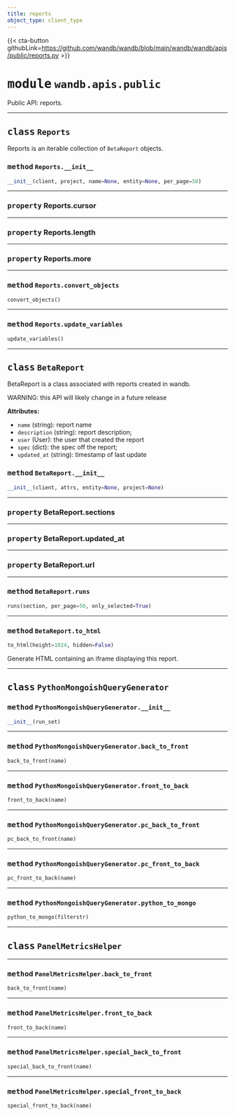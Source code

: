 ```yaml
---
title: reports
object_type: client_type
---
```


{{< cta-button githubLink=https://github.com/wandb/wandb/blob/main/wandb/wandb/apis/public/reports.py >}}




# <kbd>module</kbd> `wandb.apis.public`
Public API: reports. 



---

## <kbd>class</kbd> `Reports`
Reports is an iterable collection of `BetaReport` objects. 

### <kbd>method</kbd> `Reports.__init__`

```python
__init__(client, project, name=None, entity=None, per_page=50)
```






---

### <kbd>property</kbd> Reports.cursor





---

### <kbd>property</kbd> Reports.length





---

### <kbd>property</kbd> Reports.more







---

### <kbd>method</kbd> `Reports.convert_objects`

```python
convert_objects()
```





---

### <kbd>method</kbd> `Reports.update_variables`

```python
update_variables()
```






---

## <kbd>class</kbd> `BetaReport`
BetaReport is a class associated with reports created in wandb. 

WARNING: this API will likely change in a future release 



**Attributes:**
 
 - `name` (string):  report name 
 - `description` (string):  report description; 
 - `user` (User):  the user that created the report 
 - `spec` (dict):  the spec off the report; 
 - `updated_at` (string):  timestamp of last update 

### <kbd>method</kbd> `BetaReport.__init__`

```python
__init__(client, attrs, entity=None, project=None)
```






---

### <kbd>property</kbd> BetaReport.sections





---

### <kbd>property</kbd> BetaReport.updated_at





---

### <kbd>property</kbd> BetaReport.url







---

### <kbd>method</kbd> `BetaReport.runs`

```python
runs(section, per_page=50, only_selected=True)
```





---

### <kbd>method</kbd> `BetaReport.to_html`

```python
to_html(height=1024, hidden=False)
```

Generate HTML containing an iframe displaying this report. 


---

## <kbd>class</kbd> `PythonMongoishQueryGenerator`




### <kbd>method</kbd> `PythonMongoishQueryGenerator.__init__`

```python
__init__(run_set)
```








---

### <kbd>method</kbd> `PythonMongoishQueryGenerator.back_to_front`

```python
back_to_front(name)
```





---

### <kbd>method</kbd> `PythonMongoishQueryGenerator.front_to_back`

```python
front_to_back(name)
```





---

### <kbd>method</kbd> `PythonMongoishQueryGenerator.pc_back_to_front`

```python
pc_back_to_front(name)
```





---

### <kbd>method</kbd> `PythonMongoishQueryGenerator.pc_front_to_back`

```python
pc_front_to_back(name)
```





---

### <kbd>method</kbd> `PythonMongoishQueryGenerator.python_to_mongo`

```python
python_to_mongo(filterstr)
```






---

## <kbd>class</kbd> `PanelMetricsHelper`







---

### <kbd>method</kbd> `PanelMetricsHelper.back_to_front`

```python
back_to_front(name)
```





---

### <kbd>method</kbd> `PanelMetricsHelper.front_to_back`

```python
front_to_back(name)
```





---

### <kbd>method</kbd> `PanelMetricsHelper.special_back_to_front`

```python
special_back_to_front(name)
```





---

### <kbd>method</kbd> `PanelMetricsHelper.special_front_to_back`

```python
special_front_to_back(name)
```






